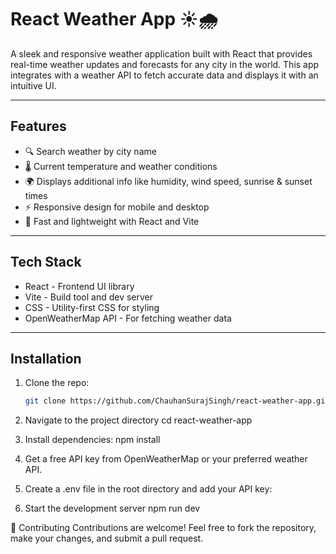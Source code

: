 # React Weather App ☀️🌧️

A sleek and responsive weather application built with React that provides real-time weather updates and forecasts for any city in the world. This app integrates with a weather API to fetch accurate data and displays it with an intuitive UI.

---

## Features

- 🔍 Search weather by city name
- 🌡️ Current temperature and weather conditions
- 🌍 Displays additional info like humidity, wind speed, sunrise & sunset times
- ⚡ Responsive design for mobile and desktop
- 🚀 Fast and lightweight with React and Vite

---

## Tech Stack

- React - Frontend UI library  
- Vite - Build tool and dev server  
- CSS - Utility-first CSS for styling  
- OpenWeatherMap API - For fetching weather data  

---

## Installation

1. Clone the repo:  
   ```bash
   git clone https://github.com/ChauhanSurajSingh/react-weather-app.git

2. Navigate to the project directory
   cd react-weather-app

3. Install dependencies:
   npm install

4. Get a free API key from OpenWeatherMap or your preferred weather API.

5. Create a .env file in the root directory and add your API key:

6. Start the development server
   npm run dev

🤝 Contributing
   Contributions are welcome! Feel free to fork the repository, make your changes, and submit a pull request.
